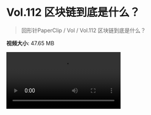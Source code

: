 # Vol.112 区块链到底是什么？

> 回形针PaperClip / Vol / Vol.112 区块链到底是什么？

**视频大小**: 47.65 MB

<div class="video"><video src="https://file.hsyhx.top/video/PaperClip/Vol/112.mp4" controls preload>🤔 您的浏览器不支持 video 标签</video></div>